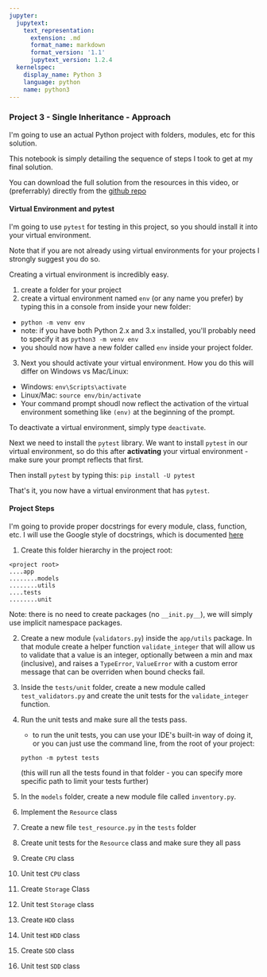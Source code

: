 ```yaml
---
jupyter:
  jupytext:
    text_representation:
      extension: .md
      format_name: markdown
      format_version: '1.1'
      jupytext_version: 1.2.4
  kernelspec:
    display_name: Python 3
    language: python
    name: python3
---
```


### Project 3 - Single Inheritance - Approach


I'm going to use an actual Python project with folders, modules, etc for this solution.


This notebook is simply detailing the sequence of steps I took to get at my final solution.


You can download the full solution from the resources in this video, or (preferrably) directly from the
[github repo](https://github.com/fbaptiste/python-deepdive)


#### Virtual Environment and pytest


I'm going to use `pytest` for testing in this project, so you should install it into your virtual environment.


Note that if you are not already using virtual environments for your projects I strongly suggest you do so.


Creating a virtual environment is incredibly easy.

1. create a folder for your project
2. create a virtual environment named `env` (or any name you prefer) by typing this in a console from inside your new folder:
  - `python -m venv env`
  - note: if you have both Python 2.x and 3.x installed, you'll probably need to specify it as `python3 -m venv env`
  - you should now have a new folder called `env` inside your project folder.
3. Next you should activate your virtual environment. How you do this will differ on Windows vs Mac/Linux:
  - Windows: `env\Scripts\activate`
  - Linux/Mac: `source env/bin/activate`
  - Your command prompt shoudl now reflect the activation of the virtual environment something like `(env)` at the beginning of the prompt.


To deactivate a virtual environment, simply type `deactivate`.


Next we need to install the `pytest` library. We want to install `pytest` in our virtual environment, so do this after **activating** your virtual environment - make sure your prompt reflects that first.

Then install `pytest` by typing this:
`pip install -U pytest`


That's it, you now have a virtual environment that has `pytest`.


#### Project Steps


I'm going to provide proper docstrings for every module, class, function, etc. I will use the Google style of docstrings, which is documented [here](https://google.github.io/styleguide/pyguide.html#38-comments-and-docstrings)

<!-- #region -->
1. Create this folder hierarchy in the project root:

```
<project root>
....app
........models
........utils
....tests
........unit
```

Note: there is no need to create packages (no `__init.py__`), we will simply use implicit namespace packages.
<!-- #endregion -->

2. Create a new module (`validators.py`) inside the `app/utils` package. In that module create a helper function `validate_integer` that will allow us to validate that a value is an integer, optionally between a min and max (inclusive), and raises a `TypeError`, `ValueError` with a custom error message that can be overriden when bound checks fail.


3. Inside the `tests/unit` folder, create a new module called `test_validators.py` and create the unit tests for the `validate_integer` function.


4. Run the unit tests and make sure all the tests pass.
    - to run the unit tests, you can use your IDE's built-in way of doing it, or you can just use the command line, from the root of your project: 
    
    `python -m pytest tests` 
    
    (this will run all the tests found in that folder - you can specify more specific path to limit your tests further)


5. In the `models` folder, create a new module file called `inventory.py`.


6. Implement the `Resource` class


7. Create a new file `test_resource.py` in the `tests` folder


8. Create unit tests for the `Resource` class and make sure they all pass


9. Create `CPU` class


10. Unit test `CPU` class


11. Create `Storage` Class


12. Unit test `Storage` class


13. Create `HDD` class


14. Unit test `HDD` class


15. Create `SDD` class


16. Unit test `SDD` class

```python

```
